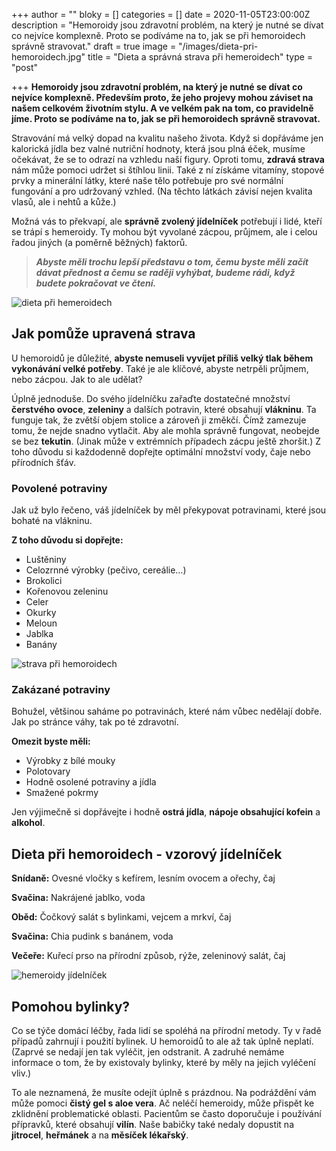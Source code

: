 +++
author = ""
bloky = []
categories = []
date = 2020-11-05T23:00:00Z
description = "Hemoroidy jsou zdravotní problém, na který je nutné se dívat co nejvíce komplexně. Proto se podíváme na to, jak se při hemoroidech správně stravovat."
draft = true
image = "/images/dieta-pri-hemoroidech.jpg"
title = "Dieta a správná strava při hemeroidech"
type = "post"

+++
**Hemoroidy jsou zdravotní problém, na který je nutné se dívat co nejvíce komplexně. Především proto, že jeho projevy mohou záviset na našem celkovém životním stylu. A ve velkém pak na tom, co pravidelně jíme. Proto se podíváme na to, jak se při hemoroidech správně stravovat.**

Stravování má velký dopad na kvalitu našeho života. Když si dopřáváme jen kalorická jídla bez valné nutriční hodnoty, která jsou plná éček, musíme očekávat, že se to odrazí na vzhledu naší figury. Oproti tomu, **zdravá strava** nám může pomoci udržet si štíhlou linii. Také z ní získáme vitamíny, stopové prvky a minerální látky, které naše tělo potřebuje pro své normální fungování a pro udržovaný vzhled. (Na těchto látkách závisí nejen kvalita vlasů, ale i nehtů a kůže.)

Možná vás to překvapí, ale **správně zvolený jídelníček** potřebují i lidé, kteří se trápí s hemeroidy. Ty mohou být vyvolané zácpou, průjmem, ale i celou řadou jiných (a poměrně běžných) faktorů.

> **_Abyste měli trochu lepší představu o tom, čemu byste měli začít dávat přednost a čemu se raději vyhýbat, budeme rádi, když budete pokračovat ve čtení._**

![dieta při hemeroidech](/images/strava-pri-hemeroidech.jpg)

## Jak pomůže upravená strava

U hemoroidů je důležité, **abyste nemuseli vyvíjet příliš velký tlak během vykonávání velké potřeby**. Také je ale klíčové, abyste netrpěli průjmem, nebo zácpou. Jak to ale udělat?

Úplně jednoduše. Do svého jídelníčku zařaďte dostatečné množství **čerstvého ovoce**, **zeleniny** a dalších potravin, které obsahují **vlákninu**. Ta funguje tak, že zvětší objem stolice a zároveň ji změkčí. Čímž zamezuje tomu, že nejde snadno vytlačit. Aby ale mohla správně fungovat, neobejde se bez **tekutin**. (Jinak může v extrémních případech zácpu ještě zhoršit.) Z toho důvodu si každodenně dopřejte optimální množství vody, čaje nebo přírodních šťáv.

### Povolené potraviny

Jak už bylo řečeno, váš jídelníček by měl překypovat potravinami, které jsou bohaté na vlákninu.

**Z toho důvodu si dopřejte:**

* Luštěniny
* Celozrnné výrobky (pečivo, cereálie…)
* Brokolici
* Kořenovou zeleninu
* Celer
* Okurky
* Meloun
* Jablka
* Banány

![strava při hemoroidech](/images/povolene-potraviny-hemoroidy.jpg)

### Zakázané potraviny

Bohužel, většinou saháme po potravinách, které nám vůbec nedělají dobře. Jak po stránce váhy, tak po té zdravotní.

**Omezit byste měli:**

* Výrobky z bílé mouky
* Polotovary
* Hodně osolené potraviny a jídla
* Smažené pokrmy

Jen výjimečně si dopřávejte i hodně **ostrá jídla**, **nápoje obsahující kofein** a **alkohol**.

## Dieta při hemoroidech - vzorový jídelníček

**Snídaně:** Ovesné vločky s kefírem, lesním ovocem a ořechy, čaj

**Svačina:** Nakrájené jablko, voda

**Oběd:** Čočkový salát s bylinkami, vejcem a mrkví, čaj

**Svačina:** Chia pudink s banánem, voda

**Večeře:** Kuřecí prso na přírodní způsob, rýže, zeleninový salát, čaj

![hemeroidy jídelníček](/images/hemeroidy-jidelnicek.jpg)

## Pomohou bylinky?

Co se týče domácí léčby, řada lidí se spoléhá na přírodní metody. Ty v řadě případů zahrnují i použití bylinek. U hemoroidů to ale až tak úplně neplatí. (Zaprvé se nedají jen tak vyléčit, jen odstranit. A zadruhé nemáme informace o tom, že by existovaly bylinky, které by měly na jejich vyléčení vliv.)

To ale neznamená, že musíte odejít úplně s prázdnou. Na podráždění vám může pomoci **čistý gel s aloe vera**. Ač neléčí hemeroidy, může přispět ke zklidnění problematické oblasti. Pacientům se často doporučuje i používání přípravků, které obsahují **vilín**. Naše babičky také nedaly dopustit na **jitrocel**, **heřmánek** a na **měsíček lékařský**.